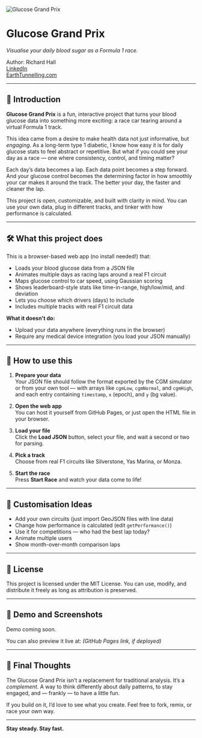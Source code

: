 ![Glucose Grand Prix](images/header.png)
# Glucose Grand Prix  
*Visualise your daily blood sugar as a Formula 1 race.*

Author: Richard Hall  
[LinkedIn](https://www.linkedin.com/in/rilhia/)  
[EarthTunnelling.com](https://earthtunnelling.com)

---

## 📖 Introduction

**Glucose Grand Prix** is a fun, interactive project that turns your blood glucose data into something more exciting: a race car tearing around a virtual Formula 1 track.

This idea came from a desire to make health data not just informative, but *engaging*. As a long-term type 1 diabetic, I know how easy it is for daily glucose stats to feel abstract or repetitive. But what if you could see your day as a race — one where consistency, control, and timing matter?

Each day’s data becomes a lap. Each data point becomes a step forward. And your glucose control becomes the determining factor in how smoothly your car makes it around the track. The better your day, the faster and cleaner the lap.

This project is open, customizable, and built with clarity in mind. You can use your own data, plug in different tracks, and tinker with how performance is calculated.

---

## 🛠️ What this project does

This is a browser-based web app (no install needed!) that:

- Loads your blood glucose data from a JSON file  
- Animates multiple days as racing laps around a real F1 circuit  
- Maps glucose control to car speed, using Gaussian scoring  
- Shows leaderboard-style stats like time-in-range, high/low/mid, and deviation  
- Lets you choose which drivers (days) to include  
- Includes multiple tracks with real F1 circuit data

**What it doesn't do:**

- Upload your data anywhere (everything runs in the browser)  
- Require any medical device integration (you load your JSON manually)

---

## 🚀 How to use this

1. **Prepare your data**  
   Your JSON file should follow the format exported by the CGM simulator or from your own tool — with arrays like `cgmLow`, `cgmNormal`, and `cgmHigh`, and each entry containing `timestamp`, `x` (epoch), and `y` (bg value).

2. **Open the web app**  
   You can host it yourself from GitHub Pages, or just open the HTML file in your browser.

3. **Load your file**  
   Click the **Load JSON** button, select your file, and wait a second or two for parsing.

4. **Pick a track**  
   Choose from real F1 circuits like Silverstone, Yas Marina, or Monza.

5. **Start the race**  
   Press **Start Race** and watch your data come to life!

---

## 🎯 Customisation Ideas

- Add your own circuits (just import GeoJSON files with line data)  
- Change how performance is calculated (edit `getPerformance()`)  
- Use it for competitions — who had the best lap today?  
- Animate multiple users  
- Show month-over-month comparison laps  

---

## 📝 License

This project is licensed under the MIT License. You can use, modify, and distribute it freely as long as attribution is preserved.

---

## 🧪 Demo and Screenshots

Demo coming soon.

You can also preview it live at: *(GitHub Pages link, if deployed)*

---

## 🧠 Final Thoughts

The Glucose Grand Prix isn’t a replacement for traditional analysis. It’s a *complement*. A way to think differently about daily patterns, to stay engaged, and — frankly — to have a little fun.

If you build on it, I’d love to see what you create. Feel free to fork, remix, or race your own way.

---

**Stay steady. Stay fast.**
